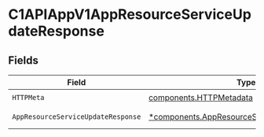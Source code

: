 # C1APIAppV1AppResourceServiceUpdateResponse


## Fields

| Field                                                                                                       | Type                                                                                                        | Required                                                                                                    | Description                                                                                                 |
| ----------------------------------------------------------------------------------------------------------- | ----------------------------------------------------------------------------------------------------------- | ----------------------------------------------------------------------------------------------------------- | ----------------------------------------------------------------------------------------------------------- |
| `HTTPMeta`                                                                                                  | [components.HTTPMetadata](../../models/components/httpmetadata.md)                                          | :heavy_check_mark:                                                                                          | N/A                                                                                                         |
| `AppResourceServiceUpdateResponse`                                                                          | [*components.AppResourceServiceUpdateResponse](../../models/components/appresourceserviceupdateresponse.md) | :heavy_minus_sign:                                                                                          | Successful response                                                                                         |